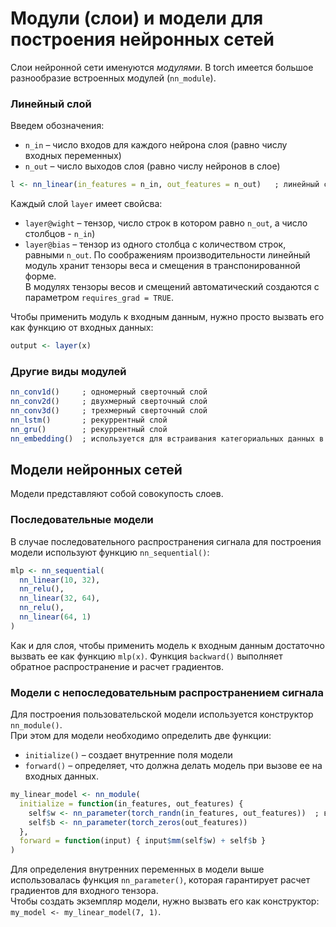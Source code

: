 # Модули (слои) и модели для построения нейронных сетей
Слои нейронной сети именуются *модулями*. В torch имеется большое разнообразие встроенных модулей (`nn_module`).

### Линейный слой
Введем обозначения:
* `n_in` – число входов для каждого нейрона слоя (равно числу входных переменных)
* `n_out` – число выходов слоя (равно числу нейронов в слое)
```r
l <- nn_linear(in_features = n_in, out_features = n_out)   ; линейный слой из n_out нейронов с чилом входов n_in

```
Каждый слой `layer` имеет свойсва:
* `layer@wight` – тензор, число строк в котором равно `n_out`, а число столбцов - `n_in`)
* `layer@bias` – тензор из одного столбца с количеством строк, равными `n_out`.
По соображениям производительности линейный модуль хранит тензоры веса и смещения в транспонированной форме.  
В модулях тензоры весов и смещений автоматический создаются с параметром `requires_grad = TRUE`.

Чтобы применить модуль к входным данным, нужно просто вызвать его как функцию от входных данных:
```r
output <- layer(x)
```

### Другие виды модулей
```r
nn_conv1d()     ; одномерный сверточный слой
nn_conv2d()     ; двухмерный сверточный слой
nn_conv3d()     ; трехмерный сверточный слой
nn_lstm()       ; рекуррентный слой
nn_gru()        ; рекуррентный слой
nn_embedding()  ; используется для встраивания категориальных данных в многомерное пространство
```

## Модели нейронных сетей
Модели представляют собой совокупость слоев.

### Последовательные модели
В случае последовательного распространения сигнала для построения модели используют функцию `nn_sequential()`:
```r
mlp <- nn_sequential(
  nn_linear(10, 32),
  nn_relu(),
  nn_linear(32, 64),
  nn_relu(),
  nn_linear(64, 1)
)
```
Как и для слоя, чтобы применить модель к входным данным достаточно вызвать ее как функцию `mlp(x)`. Функция `backward()` выполняет обратное распространение и расчет градиентов.

### Модели с непоследовательным распространением сигнала
Для построения пользовательской модели используется конструктор `nn_module()`.  
При этом для модели необходимо определить две функции:
* `initialize()` – создает внутренние поля модели
* `forward()` – определяет, что должна делать модель при вызове ее на входных данных.
```r
my_linear_model <- nn_module(
  initialize = function(in_features, out_features) {
    self$w <- nn_parameter(torch_randn(in_features, out_features))  ; входной тензор 
    self$b <- nn_parameter(torch_zeros(out_features))
  },
  forward = function(input) { input$mm(self$w) + self$b }
)
```
Для определения внутренних переменных в модели выше использовалась функция `nn_parameter()`, которая гарантирует расчет градиентов для входного тензора.  
Чтобы создать экземпляр модели, нужно вызвать его как конструктор: `my_model <- my_linear_model(7, 1)`.
